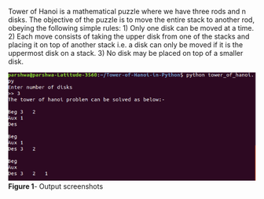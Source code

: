 Tower of Hanoi is a mathematical puzzle where we have three rods and n disks. The objective of the puzzle is to move the entire stack to another rod, obeying the following simple rules:
	1) Only one disk can be moved at a time.
	2) Each move consists of taking the upper disk from one of the stacks and placing it on top of another stack i.e. a disk 			can only be moved if it is the uppermost disk on a stack.
	3) No disk may be placed on top of a smaller disk.

![](output.png)
**Figure 1**- Output screenshots
